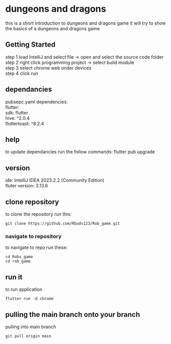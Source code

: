 # dungeons and dragons
this is a short introduction to dungeons and dragons game it will try to show the basics of a dungeons and dragons game  

## Getting Started
step 1 load IntelliJ and select file -> open and select the source code folder  
step 2 right click programming project -> select build module  
step 3 select chrome web under devices  
step 4 click run  

## dependancies
pubsepc.yaml dependencies:  
  flutter:  
      sdk: flutter  
  hive: ^2.0.4  
  fluttertoast: ^8.2.4  

## help 
to update dependancies run the follow commands:
flutter pub upgrade  

## version 
ide: IntelliJ IDEA 2023.2.2 (Community Edition)  
fluter version: 3.13.6

## clone repository
to clone the repository run this: 
```
git clone https://github.com/Rbuds123/Rob_game.git    
```
### navigate to repository
to navigate to repo run these:
```
cd Robs_game
cd rob_game
```
## run  it 
to run application  
```
flutter run -d chrome
```
## pulling the main branch onto your branch
pulling into main branch
```
git pull origin main 
```
